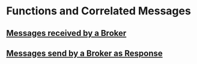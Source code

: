 # Functions and Correlated Messages
## [Messages received by a Broker](./MessagesReceivedByABroker.md)
## [Messages send by a Broker as Response](./MessagesSendByABrokerAsResponse.md)
